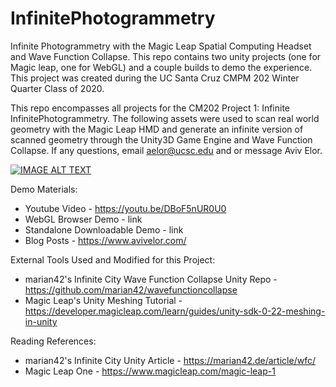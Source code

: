 # InfinitePhotogrammetry
Infinite Photogrammetry with the Magic Leap Spatial Computing Headset and Wave Function Collapse. This repo contains two unity projects (one for Magic leap, one for WebGL) and a couple builds to demo the experience. This project was created during the UC Santa Cruz CMPM 202 Winter Quarter Class of 2020.

This repo encompasses all projects for the CM202 Project 1: Infinite InfinitePhotogrammetry.
The following assets were used to scan real world geometry with the Magic Leap HMD and generate an infinite version of scanned geometry through the Unity3D Game Engine and Wave Function Collapse.
If any questions, email aelor@ucsc.edu and or message Aviv Elor.

[![IMAGE ALT TEXT](http://img.youtube.com/vi/DBoF5nUR0U0/0.jpg)](http://www.youtube.com/watch?v=DBoF5nUR0U0 "Demo Video")

Demo Materials:
* Youtube Video - https://youtu.be/DBoF5nUR0U0
* WebGL Browser Demo - link
* Standalone Downloadable Demo - link
* Blog Posts - https://www.avivelor.com/


External Tools Used and Modified for this Project:
* marian42's Infinite City Wave Function Collapse Unity Repo - https://github.com/marian42/wavefunctioncollapse
* Magic Leap's Unity Meshing Tutorial - https://developer.magicleap.com/learn/guides/unity-sdk-0-22-meshing-in-unity

Reading References:
* marian42's Infinite City Unity Article - https://marian42.de/article/wfc/
* Magic Leap One - https://www.magicleap.com/magic-leap-1

